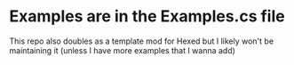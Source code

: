 # Examples are in the Examples.cs file
This repo also doubles as a template mod for Hexed but I likely won't be maintaining it (unless I have more examples that I wanna add)
